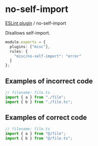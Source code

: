 # no-self-import

[ESLint plugin](https://iliubinskii.github.io/eslint-plugin-misc/) / no-self-import

Disallows self-import.

```ts
module.exports = {
  plugins: ["misc"],
  rules: {
    "misc/no-self-import": "error"
  }
};
```

## Examples of incorrect code

```ts
// filename: file.ts
import { a } from "./file";
import { b } from "./file.ts";
```

## Examples of correct code

```ts
// filename: file.ts
import { a } from "@/file";
import { b } from "@/file.ts";
```
